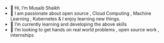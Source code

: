 - 👋 Hi, I’m  Musaib Shaikh
- 👀 I am passionate about open source , Cloud Computing , Machine Learning , Kubernetes & I enjoy learning new things.
- 🌱 I’m currently learning and developing the above skills 
- 💞️ I’m looking to get hands on real world problems , open source work , internships

